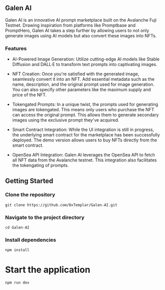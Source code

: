 ## Galen AI

Galen AI is an innovative AI prompt marketplace built on the Avalanche Fuji Testnet. Drawing inspiration from platforms like Promptbase and PromptHero, Galen AI takes a step further by allowing users to not only generate images using AI models but also convert these images into NFTs.

### Features
- AI-Powered Image Generation: Utilize cutting-edge AI models like Stable Diffusion and DALL·E to transform text prompts into captivating images.

- NFT Creation: Once you're satisfied with the generated image, seamlessly convert it into an NFT. Add essential metadata such as the name, description, and the original prompt used for image generation. You can also specify other parameters like the maximum supply and price of the NFT.

- Tokengated Prompts: In a unique twist, the prompts used for generating images are tokengated. This means only users who purchase the NFT can access the original prompt. This allows them to generate secondary images using the exclusive prompt they've acquired.

- Smart Contract Integration: While the UI integration is still in progress, the underlying smart contract for the marketplace has been successfully deployed. The demo version allows users to buy NFTs directly from the smart contract.

- OpenSea API Integration: Galen AI leverages the OpenSea API to fetch all NFT data from the Avalanche testnet. This integration also facilitates the tokengating of prompts.

## Getting Started
### Clone the repository
```git clone https://github.com/0xTemplar/Galen-AI.git```

### Navigate to the project directory
`cd Galen-AI`

### Install dependencies
`npm install`

# Start the application
`npm run dev`

